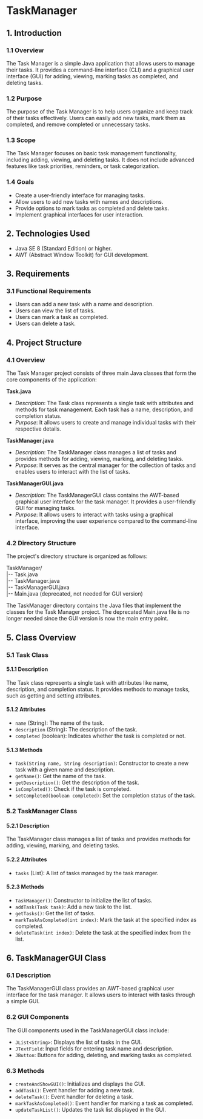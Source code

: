 # TaskManager
## 1. Introduction

### 1.1 Overview
The Task Manager is a simple Java application that allows users to manage their tasks. It provides a command-line interface (CLI) and a graphical user interface (GUI) for adding, viewing, marking tasks as completed, and deleting tasks.

### 1.2 Purpose
The purpose of the Task Manager is to help users organize and keep track of their tasks effectively. Users can easily add new tasks, mark them as completed, and remove completed or unnecessary tasks.

### 1.3 Scope
The Task Manager focuses on basic task management functionality, including adding, viewing, and deleting tasks. It does not include advanced features like task priorities, reminders, or task categorization.

### 1.4 Goals
- Create a user-friendly interface for managing tasks.
- Allow users to add new tasks with names and descriptions.
- Provide options to mark tasks as completed and delete tasks.
- Implement graphical interfaces for user interaction.

## 2. Technologies Used
- Java SE 8 (Standard Edition) or higher.
- AWT (Abstract Window Toolkit) for GUI development.

## 3. Requirements

### 3.1 Functional Requirements
- Users can add a new task with a name and description.
- Users can view the list of tasks.
- Users can mark a task as completed.
- Users can delete a task.

## 4. Project Structure

### 4.1 Overview
The Task Manager project consists of three main Java classes that form the core components of the application:

**Task.java**
- *Description*: The Task class represents a single task with attributes and methods for task management. Each task has a name, description, and completion status.
- *Purpose*: It allows users to create and manage individual tasks with their respective details.

**TaskManager.java**
- *Description*: The TaskManager class manages a list of tasks and provides methods for adding, viewing, marking, and deleting tasks.
- *Purpose*: It serves as the central manager for the collection of tasks and enables users to interact with the list of tasks.

**TaskManagerGUI.java**
- *Description*: The TaskManagerGUI class contains the AWT-based graphical user interface for the task manager. It provides a user-friendly GUI for managing tasks.
- *Purpose*: It allows users to interact with tasks using a graphical interface, improving the user experience compared to the command-line interface.

### 4.2 Directory Structure
The project's directory structure is organized as follows:

TaskManager/  
|-- Task.java  
|-- TaskManager.java  
|-- TaskManagerGUI.java  
|-- Main.java (deprecated, not needed for GUI version)  


The TaskManager directory contains the Java files that implement the classes for the Task Manager project. The deprecated Main.java file is no longer needed since the GUI version is now the main entry point.

## 5. Class Overview

### 5.1 Task Class

#### 5.1.1 Description
The Task class represents a single task with attributes like name, description, and completion status. It provides methods to manage tasks, such as getting and setting attributes.

#### 5.1.2 Attributes
- `name` (String): The name of the task.
- `description` (String): The description of the task.
- `completed` (boolean): Indicates whether the task is completed or not.

#### 5.1.3 Methods
- `Task(String name, String description)`: Constructor to create a new task with a given name and description.
- `getName()`: Get the name of the task.
- `getDescription()`: Get the description of the task.
- `isCompleted()`: Check if the task is completed.
- `setCompleted(boolean completed)`: Set the completion status of the task.

### 5.2 TaskManager Class

#### 5.2.1 Description
The TaskManager class manages a list of tasks and provides methods for adding, viewing, marking, and deleting tasks.

#### 5.2.2 Attributes
- `tasks` (List<Task>): A list of tasks managed by the task manager.

#### 5.2.3 Methods
- `TaskManager()`: Constructor to initialize the list of tasks.
- `addTask(Task task)`: Add a new task to the list.
- `getTasks()`: Get the list of tasks.
- `markTaskAsCompleted(int index)`: Mark the task at the specified index as completed.
- `deleteTask(int index)`: Delete the task at the specified index from the list.

## 6. TaskManagerGUI Class

### 6.1 Description
The TaskManagerGUI class provides an AWT-based graphical user interface for the task manager. It allows users to interact with tasks through a simple GUI.

### 6.2 GUI Components
The GUI components used in the TaskManagerGUI class include:
- `JList<String>`: Displays the list of tasks in the GUI.
- `JTextField`: Input fields for entering task name and description.
- `JButton`: Buttons for adding, deleting, and marking tasks as completed.

### 6.3 Methods
- `createAndShowGUI()`: Initializes and displays the GUI.
- `addTask()`: Event handler for adding a new task.
- `deleteTask()`: Event handler for deleting a task.
- `markTaskAsCompleted()`: Event handler for marking a task as completed.
- `updateTaskList()`: Updates the task list displayed in the GUI.



